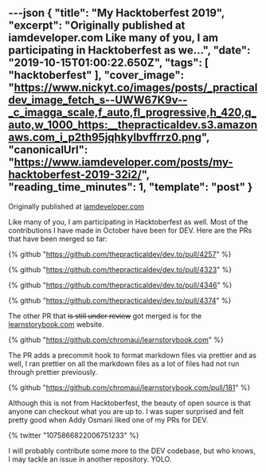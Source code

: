 ---json
{
  "title": "My Hacktoberfest 2019",
  "excerpt": "Originally published at iamdeveloper.com  Like many of you, I am participating in Hacktoberfest as we...",
  "date": "2019-10-15T01:00:22.650Z",
  "tags": [
    "hacktoberfest"
  ],
  "cover_image": "https://www.nickyt.co/images/posts/_practicaldev_image_fetch_s--UWW67K9v--_c_imagga_scale,f_auto,fl_progressive,h_420,q_auto,w_1000_https:__thepracticaldev.s3.amazonaws.com_i_p2th95jqhkylbvffrrz0.png",
  "canonicalUrl": "https://www.iamdeveloper.com/posts/my-hacktoberfest-2019-32i2/",
  "reading_time_minutes": 1,
  "template": "post"
}
---

Originally published at [iamdeveloper.com](https://www.iamdeveloper.com/blog/2019-10-14-my-hacktoberfest-2019/)

Like many of you, I am participating in Hacktoberfest as well. Most of the contributions I have made in October have been for DEV. Here are the PRs that have been merged so far:


{% github "https://github.com/thepracticaldev/dev.to/pull/4257" %}

{% github "https://github.com/thepracticaldev/dev.to/pull/4323" %}

{% github "https://github.com/thepracticaldev/dev.to/pull/4346" %}

{% github "https://github.com/thepracticaldev/dev.to/pull/4374" %}


The other PR that ~~is still under review~~ got merged is for the [learnstorybook.com](https://learnstorybook.com) website.

{% github "https://github.com/chromaui/learnstorybook.com" %}

The PR adds a precommit hook to format markdown files via prettier and as well, I ran prettier on all the markdown files as a lot of files had not run through prettier previously.

{% github "https://github.com/chromaui/learnstorybook.com/pull/181" %}

Although this is not from Hacktoberfest, the beauty of open source is that anyone can checkout what you are up to. I was super surprised and felt pretty good when Addy Osmani liked one of my PRs for DEV.

{% twitter "1075866822006751233" %}

I will probably contribute some more to the DEV codebase, but who knows, I may tackle an issue in another repository. YOLO.
